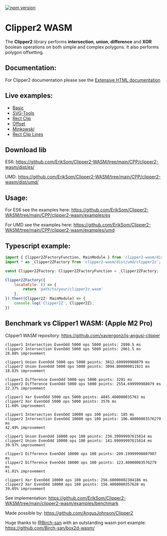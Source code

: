 [![npm version](https://badge.fury.io/js/clipper2-wasm.svg)](https://badge.fury.io/js/clipper2-wasm)
# Clipper2 WASM

The <b>Clipper2</b> library performs **intersection**, **union**, **difference** and **XOR** boolean operations on both simple and complex polygons. It also performs polygon offsetting.

## Documentation:
For Clipper2 documentation please see the [Extensive HTML documentation](http://www.angusj.com/clipper2/Docs/Overview.htm)

## Live examples:
- [Basic](https://eriksom.github.io/Clipper2-WASM/clipper2-wasm/examples/es/basic.html)
- [SVG-Tools](https://eriksom.github.io/Clipper2-WASM/clipper2-wasm/examples/es/svg-tools.html)
- [Rect Clip](https://eriksom.github.io/Clipper2-WASM/clipper2-wasm/examples/es/rectclip.html)
- [Offset](https://eriksom.github.io/Clipper2-WASM/clipper2-wasm/examples/es/offset.html)
- [Minkowski](https://eriksom.github.io/Clipper2-WASM/clipper2-wasm/examples/es/minkowski.html)
- [Rect Clip Lines](https://eriksom.github.io/Clipper2-WASM/clipper2-wasm/examples/es/rectclip-lines.html)

## Download lib
ES6: https://github.com/ErikSom/Clipper2-WASM/tree/main/CPP/clipper2-wasm/dist/es/

UMD: https://github.com/ErikSom/Clipper2-WASM/tree/main/CPP/clipper2-wasm/dist/umd/

## Usage:
For ES6 see the examples here:
https://github.com/ErikSom/Clipper2-WASM/tree/main/CPP/clipper2-wasm/examples/es

For UMD see the examples here:
https://github.com/ErikSom/Clipper2-WASM/tree/main/CPP/clipper2-wasm/examples/umd

## Typescript example:
```javascript
import { Clipper2ZFactoryFunction, MainModule } from 'clipper2-wasm/dist/clipper2z';
import * as _Clipper2ZFactory from 'clipper2-wasm/dist/umd/clipper2z';

const Clipper2ZFactory: Clipper2ZFactoryFunction = _Clipper2ZFactory;

Clipper2ZFactory({
	locateFile: () => {
		return 'path/to/your/clipper2z.wasm'
	},
}).then((Clipper2Z: MainModule) => {
	console.log('Clipper2Z', Clipper2Z);
})
```

## Benchmark vs Clipper1 WASM: (Apple M2 Pro)
Clipper1 WASM repository: https://github.com/xaviergonz/js-angusj-clipper
```
clipper1 Intersection EvenOdd 5000 ops 5000 points: 2898.5 ms
clipper2 Intersection EvenOdd 5000 ops 5000 points: 2061.5 ms
28.88% improvement

clipper1 Union EvenOdd 5000 ops 5000 points: 3812.699999988079 ms
clipper2 Union EvenOdd 5000 ops 5000 points: 3094.800000011921 ms
18.83% improvement

clipper1 Difference EvenOdd 5000 ops 5000 points: 3291 ms
clipper2 Difference EvenOdd 5000 ops 5000 points: 2554.699999988079 ms
22.37% improvement

clipper1 Xor EvenOdd 5000 ops 5000 points: 4045.400000035763 ms
clipper2 Xor EvenOdd 5000 ops 5000 points: 3576 ms
11.60% improvement

clipper1 Intersection EvenOdd 10000 ops 100 points: 185 ms
clipper2 Intersection EvenOdd 10000 ops 100 points: 106.40000003576279 ms
42.49% improvement

clipper1 Union EvenOdd 10000 ops 100 points: 236.39999997615814 ms
clipper2 Union EvenOdd 10000 ops 100 points: 141.89999997615814 ms
39.97% improvement

clipper1 Difference EvenOdd 10000 ops 100 points: 209.19999998807907 ms
clipper2 Difference EvenOdd 10000 ops 100 points: 123.40000003576279 ms
41.01% improvement

clipper1 Xor EvenOdd 10000 ops 100 points: 256.60000002384186 ms
clipper2 Xor EvenOdd 10000 ops 100 points: 156.4000000357628 ms
39.05% improvement
```
See implementation: https://github.com/ErikSom/Clipper2-WASM/tree/main/clipper2-wasm/examples/benchmark

Made possible by:
https://github.com/AngusJohnson/Clipper2

Huge thanks to [@Birch-san](https://www.github.com/Birch-san) with an outstanding wasm port example:
https://github.com/Birch-san/box2d-wasm/
